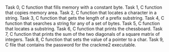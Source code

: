 Task 0, C function that fills memory with a constant byte.
Task 1, C function that copies memory area.
Task 2, C function that locates a character in a string.
Task 3, C function that gets the length of a prefix substring.
Task 4, C function that searches a string for any of a set of bytes.
Task 5, C function that locates a substring.
Task 6, C function that prints the chessboard.
Task 7, C function that prints the sum of the two diagonals of a square matrix of integers.
Task 8, C function that sets the value of a pointer to a char.
Task 9, C file that contains the password for the crackme2 executable.
